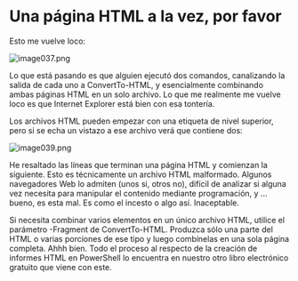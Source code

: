 # Una página HTML a la vez, por favor
Esto me vuelve loco:

![image037.png](images/image037.png)

Lo que está pasando es que alguien ejecutó dos comandos, canalizando la salida de cada uno a ConvertTo-HTML, y esencialmente combinando ambas páginas HTML en un solo archivo. Lo que me realmente me vuelve loco es que Internet Explorer está bien con esa tontería.

Los archivos HTML pueden empezar con una etiqueta de nivel superior, pero si se echa un vistazo a ese archivo verá que contiene dos:

![image039.png](images/image039.png)

He resaltado las líneas que terminan una página HTML y comienzan la siguiente. Esto es técnicamente un archivo HTML malformado. Algunos navegadores Web lo admiten (unos si, otros no), difícil de analizar si alguna vez necesita para manipular el contenido mediante programación, y ... bueno, es esta mal. Es como el incesto o algo así. Inaceptable.

Si necesita combinar varios elementos en un único archivo HTML, utilice el parámetro -Fragment de ConvertTo-HTML. Produzca sólo una parte del HTML o varias porciones de ese tipo y luego combínelas en una sola página completa. Ahhh bien. Todo el proceso al respecto de la creación de informes HTML en PowerShell lo encuentra en nuestro otro libro electrónico gratuito que viene con este.
